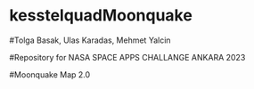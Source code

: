 # kesstelquadMoonquake

#Tolga Basak, Ulas Karadas, Mehmet Yalcin

#Repository for NASA SPACE APPS CHALLANGE ANKARA 2023

#Moonquake Map 2.0
